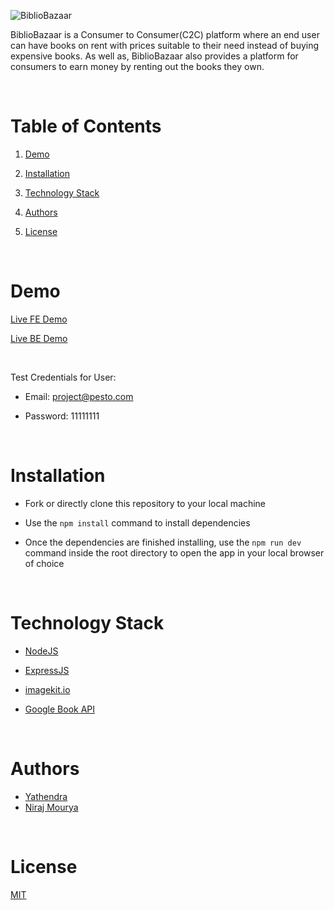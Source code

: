 ![BiblioBazaar](https://user-images.githubusercontent.com/25593090/216880021-35044b2f-03d1-4ef9-ae07-f601691d3705.svg)

BiblioBazaar is a Consumer to Consumer(C2C) platform where an end user can have books on rent with prices suitable to their need instead of buying expensive 
books. As well as, BiblioBazaar also provides a platform for consumers to earn money by renting out the books they own.

<br/>

  

# Table of Contents

  

1. [Demo](#demo)

2. [Installation](#installation)

3. [Technology Stack](#technology-stack)

4. [Authors](#authors)

5. [License](#license)

  

<br/>

  

# Demo

  

[Live FE Demo](https://bibliobazaar.netlify.app/)

[Live BE Demo](https://bibliobazaar-backend.onrender.com)

<br/>

Test Credentials for User:

- Email: project@pesto.com

- Password: 11111111

 
<br/>

  

# Installation

  

- Fork or directly clone this repository to your local machine

- Use the `npm install` command to install dependencies

- Once the dependencies are finished installing, use the `npm run dev` command inside the root directory to open the app in your local browser of choice

  

<br/>

  

# Technology Stack

- [NodeJS](https://nodejs.org/en/about/)

- [ExpressJS](https://expressjs.com/)

- [imagekit.io](https://imagekit.io/)

- [Google Book API](https://developers.google.com/books)

  

<br/>

  

# Authors

  

- [Yathendra](https://github.com/YATHENDRA1995)
- [Niraj Mourya](https://github.com/NirajMourya)

<br/>

  

# License

  

[MIT](https://opensource.org/licenses/MIT)
